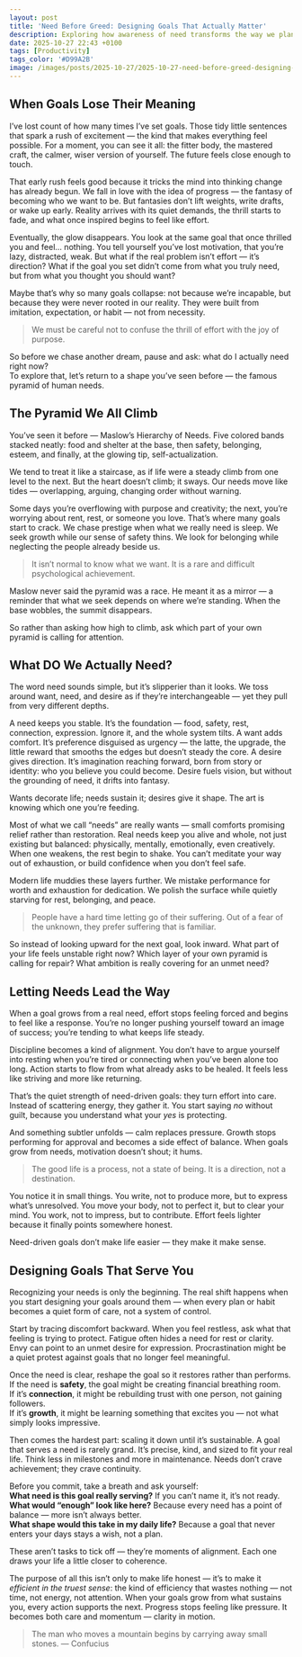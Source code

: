 ```yaml
---
layout: post
title: 'Need Before Greed: Designing Goals That Actually Matter'
description: Exploring how awareness of need transforms the way we plan, act, and live.
date: 2025-10-27 22:43 +0100
tags: [Productivity]
tags_color: '#D99A2B'
image: /images/posts/2025-10-27/2025-10-27-need-before-greed-designing-goals-that-actually-matter.png
---
```


## When Goals Lose Their Meaning

I’ve lost count of how many times I’ve set goals. Those tidy little sentences that spark a rush of excitement — the kind that makes everything feel possible. For a moment, you can see it all: the fitter body, the mastered craft, the calmer, wiser version of yourself. The future feels close enough to touch.

That early rush feels good because it tricks the mind into thinking change has already begun. We fall in love with the idea of progress — the fantasy of becoming who we want to be. But fantasies don’t lift weights, write drafts, or wake up early. Reality arrives with its quiet demands, the thrill starts to fade, and what once inspired begins to feel like effort.

Eventually, the glow disappears. You look at the same goal that once thrilled you and feel… nothing. You tell yourself you’ve lost motivation, that you’re lazy, distracted, weak. But what if the real problem isn’t effort — it’s direction? What if the goal you set didn’t come from what you truly need, but from what you thought you should want?

Maybe that’s why so many goals collapse: not because we’re incapable, but because they were never rooted in our reality. They were built from imitation, expectation, or habit — not from necessity.

> We must be careful not to confuse the thrill of effort with the joy of purpose.

So before we chase another dream, pause and ask: what do I actually need right now?  
To explore that, let’s return to a shape you’ve seen before — the famous pyramid of human needs.

## The Pyramid We All Climb

You’ve seen it before — Maslow’s Hierarchy of Needs. Five colored bands stacked neatly: food and shelter at the base, then safety, belonging, esteem, and finally, at the glowing tip, self-actualization.

We tend to treat it like a staircase, as if life were a steady climb from one level to the next. But the heart doesn’t climb; it sways. Our needs move like tides — overlapping, arguing, changing order without warning.

Some days you’re overflowing with purpose and creativity; the next, you’re worrying about rent, rest, or someone you love. That’s where many goals start to crack. We chase prestige when what we really need is sleep. We seek growth while our sense of safety thins. We look for belonging while neglecting the people already beside us.

> It isn’t normal to know what we want. It is a rare and difficult psychological achievement.

Maslow never said the pyramid was a race. He meant it as a mirror — a reminder that what we seek depends on where we’re standing. When the base wobbles, the summit disappears.  

So rather than asking how high to climb, ask which part of your own pyramid is calling for attention.

## What DO We Actually Need?

The word need sounds simple, but it’s slipperier than it looks. We toss around want, need, and desire as if they’re interchangeable — yet they pull from very different depths.

A need keeps you stable. It’s the foundation — food, safety, rest, connection, expression. Ignore it, and the whole system tilts.
A want adds comfort. It’s preference disguised as urgency — the latte, the upgrade, the little reward that smooths the edges but doesn’t steady the core.
A desire gives direction. It’s imagination reaching forward, born from story or identity: who you believe you could become. Desire fuels vision, but without the grounding of need, it drifts into fantasy.

Wants decorate life; needs sustain it; desires give it shape. The art is knowing which one you’re feeding.

Most of what we call “needs” are really wants — small comforts promising relief rather than restoration. Real needs keep you alive and whole, not just existing but balanced: physically, mentally, emotionally, even creatively. When one weakens, the rest begin to shake. You can’t meditate your way out of exhaustion, or build confidence when you don’t feel safe.

Modern life muddies these layers further. We mistake performance for worth and exhaustion for dedication. We polish the surface while quietly starving for rest, belonging, and peace.

> People have a hard time letting go of their suffering. Out of a fear of the unknown, they prefer suffering that is familiar.

So instead of looking upward for the next goal, look inward.
What part of your life feels unstable right now?
Which layer of your own pyramid is calling for repair?
What ambition is really covering for an unmet need?

## Letting Needs Lead the Way

When a goal grows from a real need, effort stops feeling forced and begins to feel like a response. You’re no longer pushing yourself toward an image of success; you’re tending to what keeps life steady.  

Discipline becomes a kind of alignment. You don’t have to argue yourself into resting when you’re tired or connecting when you’ve been alone too long. Action starts to flow from what already asks to be healed. It feels less like striving and more like returning.  

That’s the quiet strength of need-driven goals: they turn effort into care. Instead of scattering energy, they gather it. You start saying *no* without guilt, because you understand what your *yes* is protecting.  

And something subtler unfolds — calm replaces pressure. Growth stops performing for approval and becomes a side effect of balance. When goals grow from needs, motivation doesn’t shout; it hums.  

> The good life is a process, not a state of being. It is a direction, not a destination.  
  
You notice it in small things. You write, not to produce more, but to express what’s unresolved. You move your body, not to perfect it, but to clear your mind. You work, not to impress, but to contribute. Effort feels lighter because it finally points somewhere honest.  

Need-driven goals don’t make life easier — they make it make sense.

## Designing Goals That Serve You

Recognizing your needs is only the beginning. The real shift happens when you start designing your goals around them — when every plan or habit becomes a quiet form of care, not a system of control.  

Start by tracing discomfort backward. When you feel restless, ask what that feeling is trying to protect. Fatigue often hides a need for rest or clarity. Envy can point to an unmet desire for expression. Procrastination might be a quiet protest against goals that no longer feel meaningful.  

Once the need is clear, reshape the goal so it restores rather than performs.  
If the need is **safety**, the goal might be creating financial breathing room.  
If it’s **connection**, it might be rebuilding trust with one person, not gaining followers.  
If it’s **growth**, it might be learning something that excites you — not what simply looks impressive.  

Then comes the hardest part: scaling it down until it’s sustainable. A goal that serves a need is rarely grand. It’s precise, kind, and sized to fit your real life. Think less in milestones and more in maintenance. Needs don’t crave achievement; they crave continuity.  

Before you commit, take a breath and ask yourself:  
**What need is this goal really serving?** If you can’t name it, it’s not ready.  
**What would “enough” look like here?** Because every need has a point of balance — more isn’t always better.  
**What shape would this take in my daily life?** Because a goal that never enters your days stays a wish, not a plan.  

These aren’t tasks to tick off — they’re moments of alignment. Each one draws your life a little closer to coherence.  

The purpose of all this isn’t only to make life honest — it’s to make it *efficient in the truest sense*: the kind of efficiency that wastes nothing — not time, not energy, not attention. When your goals grow from what sustains you, every action supports the next. Progress stops feeling like pressure. It becomes both care and momentum — clarity in motion.  

> The man who moves a mountain begins by carrying away small stones.
> — Confucius
